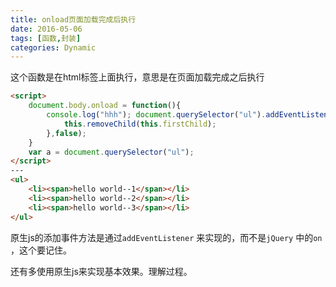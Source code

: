 ```yaml
---
title: onload页面加载完成后执行
date: 2016-05-06
tags: [函数,封装]
categories: Dynamic
---
```


这个函数是在html标签上面执行，意思是在页面加载完成之后执行

```html
<script>
	document.body.onload = function(){
		console.log("hhh");	document.querySelector("ul").addEventListener("click",function(){
			this.removeChild(this.firstChild);
		},false);
	}
	var a = document.querySelector("ul");
</script>
---
<ul>
	<li><span>hello world--1</span></li>
	<li><span>hello world--2</span></li>
	<li><span>hello world--3</span></li>
</ul>
```

原生js的添加事件方法是通过`addEventListener` 来实现的，而不是`jQuery` 中的`on` ，这个要记住。

还有多使用原生js来实现基本效果。理解过程。